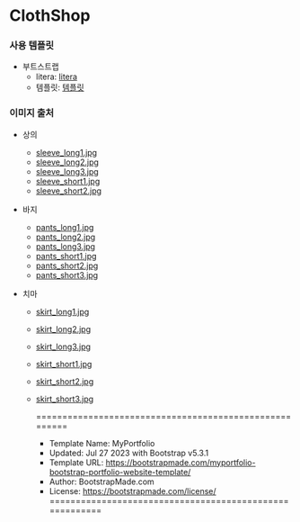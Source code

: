 # ClothShop
### 사용 템플릿
* 부트스트랩 
  * litera: [litera](https://bootswatch.com/litera/)
  * 템플릿: [템플릿](https://bootstrapmade.com/demo/MyPortfolio/)
  
### 이미지 출처
* 상의
  * [sleeve_long1.jpg](https://unsplash.com/ko/%EC%82%AC%EC%A7%84/owpsBDBK5nY)
  * [sleeve_long2.jpg](https://unsplash.com/ko/%EC%82%AC%EC%A7%84/-LPLOqdWrHg?utm_source=unsplash&utm_medium=referral&utm_content=creditCopyText)
  * [sleeve_long3.jpg](https://unsplash.com/ko/%EC%82%AC%EC%A7%84/arsHVjSlTIo?utm_source=unsplash&utm_medium=referral&utm_content=creditShareLink)
  * [sleeve_short1.jpg](https://unsplash.com/ko/%EC%82%AC%EC%A7%84/4hgEfxzSmOY)
  * [sleeve_short2.jpg](https://unsplash.com/ko/%EC%82%AC%EC%A7%84/VW5VjskNXZ8?utm_source=unsplash&utm_medium=referral&utm_content=creditShareLink)

* 바지
  * [pants_long1.jpg](https://unsplash.com/ko/%EC%82%AC%EC%A7%84/EzZuotExYCU)
  * [pants_long2.jpg](https://unsplash.com/ko/%EC%82%AC%EC%A7%84/YeGao3uk8kI?utm_source=unsplash&utm_medium=referral&utm_content=creditShareLink)
  * [pants_long3.jpg](https://unsplash.com/ko/%EC%82%AC%EC%A7%84/XShgRpGVd9w?utm_source=unsplash&utm_medium=referral&utm_content=creditShareLink)
  * [pants_short1.jpg](https://unsplash.com/ko/%EC%82%AC%EC%A7%84/0AxmZfoioec)
  * [pants_short2.jpg](https://unsplash.com/ko/%EC%82%AC%EC%A7%84/aZaRF-NlsaE?utm_source=unsplash&utm_medium=referral&utm_content=creditShareLink)
  * [pants_short3.jpg](https://unsplash.com/ko/%EC%82%AC%EC%A7%84/nmJUumd6TBE?utm_source=unsplash&utm_medium=referral&utm_content=creditShareLink)
  
* 치마
  * [skirt_long1.jpg](https://unsplash.com/ko/%EC%82%AC%EC%A7%84/ap4aJwyR67c)
  * [skirt_long2.jpg](https://unsplash.com/ko/%EC%82%AC%EC%A7%84/PJRabkuH3_Q?utm_source=unsplash&utm_medium=referral&utm_content=creditShareLink)
  * [skirt_long3.jpg](https://unsplash.com/ko/%EC%82%AC%EC%A7%84/VOO5ojMQ_9A?utm_source=unsplash&utm_medium=referral&utm_content=creditShareLink)
  * [skirt_short1.jpg](https://unsplash.com/ko/%EC%82%AC%EC%A7%84/SqqLCPls4FU)
  * [skirt_short2.jpg](https://unsplash.com/ko/%EC%82%AC%EC%A7%84/jYdRUFgba8k?utm_source=unsplash&utm_medium=referral&utm_content=creditShareLink)
  * [skirt_short3.jpg](https://unsplash.com/ko/%EC%82%AC%EC%A7%84/WLSiDqaBeuc?utm_source=unsplash&utm_medium=referral&utm_content=creditShareLink)


    =======================================================
    * Template Name: MyPortfolio
    * Updated: Jul 27 2023 with Bootstrap v5.3.1
    * Template URL: https://bootstrapmade.com/myportfolio-bootstrap-portfolio-website-template/
    * Author: BootstrapMade.com
    * License: https://bootstrapmade.com/license/
    ========================================================